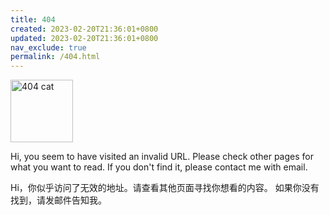 ```yaml
---
title: 404
created: 2023-02-20T21:36:01+0800
updated: 2023-02-20T21:36:01+0800
nav_exclude: true
permalink: /404.html
---
```


<img src="https://pub-cf.adoyle.me/404.svg" alt="404 cat" height="100">

Hi, you seem to have visited an invalid URL. Please check other pages for what you want to read.
If you don't find it, please contact me with email.

Hi，你似乎访问了无效的地址。请查看其他页面寻找你想看的内容。
如果你没有找到，请发邮件告知我。
